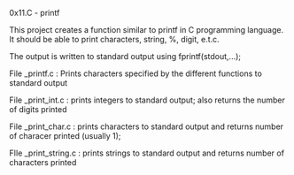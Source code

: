 0x11.C - printf

This project creates a function similar to printf in C programming language. 
It should be able to print characters, string, %, digit, e.t.c.

The output is written to standard output using fprintf(stdout,...);

File _printf.c : Prints characters specified by the different functions to standard output

File _print_int.c : prints integers to standard output; also returns the number of digits printed

File _print_char.c : prints characters to standard output and returns number of characer printed (usually 1);

FIle _print_string.c : prints strings to standard output and returns number of characters printed


